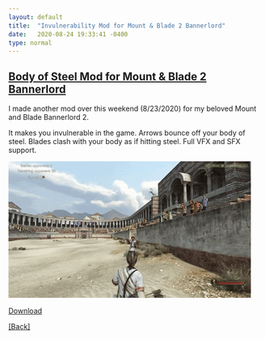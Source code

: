 ```yaml
---
layout: default
title:  "Invulnerability Mod for Mount & Blade 2 Bannerlord"
date:   2020-08-24 19:33:41 -0400
type: normal
---
```



## [Body of Steel Mod for Mount & Blade 2 Bannerlord](https://www.nexusmods.com/mountandblade2bannerlord/mods/2101?tab=files)


I made another mod over this weekend (8/23/2020) for my beloved Mount and Blade Bannerlord 2. 

<!-- <img src="/assets/images/mb2_mod_1.png "> -->

It makes you invulnerable in the game. Arrows bounce off your body of steel. Blades clash with your body as if hitting steel. Full VFX and SFX support.

[![mb2_mod_1](/assets/images/mb2_mod_6.gif "Click to download the Body of Steel Mod")](https://www.nexusmods.com/mountandblade2bannerlord/mods/2101?tab=files)

<!-- [![mb2_mod_1](/assets/images/mb2_mod_7.gif "Click to watch the video")](https://www.nexusmods.com/mountandblade2bannerlord/mods/2101?tab=videos) -->

[Download](https://www.nexusmods.com/mountandblade2bannerlord/mods/2101)

<a href="/">[Back]</a>